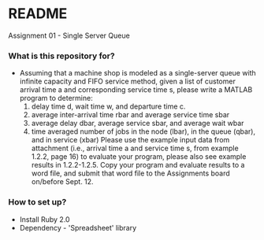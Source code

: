 # README #
Assignment 01 - Single Server Queue 

### What is this repository for? ###

* Assuming that a machine shop is modeled as a single-server queue with infinite capacity and FIFO service method, given a list of customer arrival time a and corresponding service time s, please write a MATLAB program to determine:
  1. delay time d, wait time w, and departure time c.
  2. average inter-arrival time rbar and average service time sbar
  3. average delay dbar, average service sbar, and average wait wbar
  4. time averaged number of jobs in the node (lbar), in the queue (qbar), and in service (xbar)
Please use the example input data from attachment (i.e., arrival time a and service time s, from example 1.2.2,  page 16) to evaluate your program, please also see example results in 1.2.2-1.2.5.
  Copy your program and evaluate results to a word file, and submit that word file to the Assignments board on/before Sept. 12.

### How to set up? ###

* Install Ruby 2.0
* Dependency - 'Spreadsheet' library